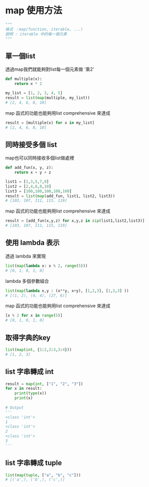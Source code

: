 # map 使用方法


```python
"""
格式 ：map(function, iterable, ...)
說明 : iterable 中的每一個元素
"""
```



## 單一個list

透過map我們就能夠對list每一個元素做 '乘2'


```python
def multiple(x):
    return x * 2

my_list = [1, 2, 3, 4, 5]
result = list(map(multiple, my_list))
# [2, 4, 6, 8, 10]
```

 map 函式的功能也能夠用list comprehensive 來達成

```python
result = [multiple(x) for x in my_list]
# [2, 4, 6, 8, 10] 
```



## 同時接受多個 list

 map也可以同時接收多個list做處裡


```python
def add_fun(x, y, z):
    return x + y + z

list1 = [1,3,5,7,9]
list2 = [2,4,6,8,10]
list3 = [100,100,100,100,100] 
result = list(map(add_fun, list1, list2, list3))
# [103, 107, 111, 115, 119]
```

map 函式的功能也能夠用list comprehensive 來達成

```python
result = [add_fun(x,y,z) for x,y,z in zip(list1,list2,list3)]
# [103, 107, 111, 115, 119]
```



## 使用 lambda 表示

透過 lambda 來實現


```python
list(map(lambda x: x % 2, range(5)))
# [0, 1, 0, 1, 0]
```

lambda 多個參數組合


```python
list(map(lambda x,y : (x**y, x+y), [1,2,3], [1,2,3] ))
# [(1, 2), (4, 4), (27, 6)]
```

map 函式的功能也能夠用list comprehensive 來達成


```python
[x % 2 for x in range(5)]
# [0, 1, 0, 1, 0] 
```



## 取得字典的key


```python
list(map(int, {1:2,2:3,3:4}))
# [1, 2, 3]
```



## list 字串轉成 int


```python
result = map(int, ["1", "2", "3"])
for x in result:
    print(type(x))
    print(x)
 
# Output 
'''
<class 'int'>
1
<class 'int'>
2
<class 'int'>
3
'''
```



## list 字串轉成 tuple


```python
list(map(tuple, ["a", "b", "c"]))
# [('a',), ('b',), ('c',)] 
```

